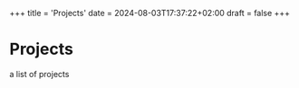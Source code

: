 +++
title = 'Projects'
date = 2024-08-03T17:37:22+02:00
draft = false
+++

# Projects

a list of projects
